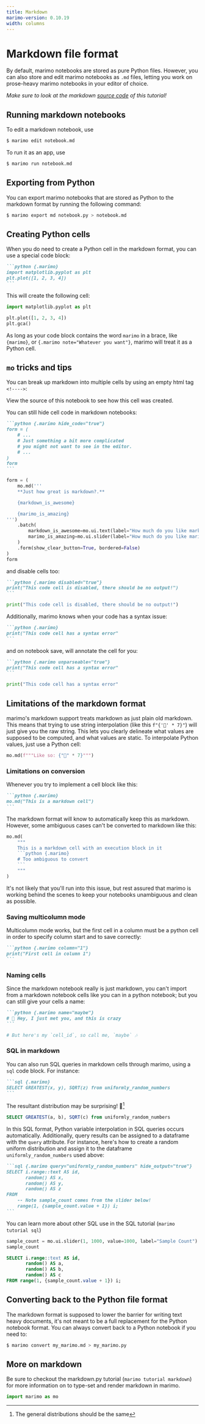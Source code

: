 ```yaml
---
title: Markdown
marimo-version: 0.10.19
width: columns
---
```


# Markdown file format

By default, marimo notebooks are stored as pure Python files. However,
you can also store and edit marimo notebooks as `.md` files, letting you
work on prose-heavy marimo notebooks in your editor of choice.

_Make sure to look at the markdown
[source code](https://github.com/marimo-team/marimo/blob/main/marimo/_tutorials/markdown_format.md)
of this tutorial!_

## Running markdown notebooks

To edit a markdown notebook, use

```bash
$ marimo edit notebook.md
```

To run it as an app, use

```bash
$ marimo run notebook.md
```
<!---->
## Exporting from Python

You can export marimo notebooks that are stored as Python to the markdown format
by running the following command:

```bash
$ marimo export md notebook.py > notebook.md
```
<!---->
## Creating Python cells

When you do need to create a Python cell in the markdown format, you can use a
special code block:

````md
```python {.marimo}
import matplotlib.pyplot as plt
plt.plot([1, 2, 3, 4])
```
````

This will create the following cell:

```python {.marimo}
import matplotlib.pyplot as plt

plt.plot([1, 2, 3, 4])
plt.gca()
```

As long as your code block contains the word `marimo` in a brace, like
`{marimo}`, or `{.marimo note="Whatever you want"}`, marimo will treat it as a Python cell.

## `mo` tricks and tips

You can break up markdown into multiple cells by using an empty html tag `<!---->`:
<!---->
View the source of this notebook to see how this cell was created.
<!---->
You can still hide cell code in markdown notebooks:

````md
```python {.marimo hide_code="true"}
form = (
    # ...
    # Just something a bit more complicated
    # you might not want to see in the editor.
    # ...
)
form
```
````

```python {.marimo hide_code="true"}
form = (
    mo.md('''
    **Just how great is markdown?.**

    {markdown_is_awesome}

    {marimo_is_amazing}
''')
    .batch(
        markdown_is_awesome=mo.ui.text(label="How much do you like markdown?", placeholder="It is pretty swell 🌊"),
        marimo_is_amazing=mo.ui.slider(label="How much do you like marimo?", start=0, stop=11, value=11),
    )
    .form(show_clear_button=True, bordered=False)
)
form
```

and disable cells too:

````md
```python {.marimo disabled="true"}
print("This code cell is disabled, there should be no output!")
```
````

```python {.marimo disabled="true"}
print("This code cell is disabled, there should be no output!")
```

Additionally, marimo knows when your code has a syntax issue:

````md
```python {.marimo}
print("This code cell has a syntax error"
```
````

and on notebook save, will annotate the cell for you:

````md
```python {.marimo unparseable="true"}
print("This code cell has a syntax error"
```
````

```python {.marimo unparsable="true"}
print("This code cell has a syntax error"
```

## Limitations of the markdown format

marimo's markdown support treats markdown as just plain old markdown. This
means that trying to use string interpolation (like this `f"{'🍃' * 7}"`) will
just give you the raw string. This lets you clearly delineate what values are
supposed to be computed, and what values are static. To interpolate Python
values, just use a Python cell:

```python {.marimo}
mo.md(f"""Like so: {"🍃" * 7}""")
```

### Limitations on conversion

Whenever you try to implement a cell block like this:

````md
```python {.marimo}
mo.md("This is a markdown cell")
```
````

The markdown format will know to automatically keep this as markdown. However,
some ambiguous cases can't be converted to markdown like this:

````python {.marimo}
mo.md(
    """
    This is a markdown cell with an execution block in it
    ```python {.marimo}
    # Too ambiguous to convert
    ```
    """
)
````

It's not likely that you'll run into this issue, but rest assured that marimo
is working behind the scenes to keep your notebooks unambiguous and clean as
possible.
<!---->
### Saving multicolumn mode

Multicolumn mode works, but the first cell in a column must be a python cell in
order to specify column start and to save correctly:

````md
```python {.marimo column="1"}
print("First cell in column 1")
```
````
<!---->
### Naming cells

Since the markdown notebook really is just markdown, you can't import from a
markdown notebook cells like you can in a python notebook; but you can still
give your cells a name:

````md
```python {.marimo name="maybe"}
# 🎵 Hey, I just met you, and this is crazy
```
````

```python {.marimo name="maybe"}
# But here's my `cell_id`, so call me, `maybe` 🎶
```

### SQL in markdown

You can also run SQL queries in markdown cells through marimo, using a `sql` code block. For instance:

````md
```sql {.marimo}
SELECT GREATEST(x, y), SQRT(z) from uniformly_random_numbers
```
````

The resultant distribution may be surprising! 🎲[^surprise]

[^surprise]: The general distributions should be the same

```sql {.marimo}
SELECT GREATEST(a, b), SQRT(c) from uniformly_random_numbers
```

In this SQL format, Python variable interpolation in SQL queries occurs automatically. Additionally, query results can be assigned to a dataframe with the `query` attribute.
For instance, here's how to create a random uniform distribution and assign it to the dataframe `uniformly_random_numbers` used above:

````md
```sql {.marimo query="uniformly_random_numbers" hide_output="true"}
SELECT i.range::text AS id,
       random() AS x,
       random() AS y,
       random() AS z
FROM
    -- Note sample_count comes from the slider below!
    range(1, {sample_count.value + 1}) i;
```
````

You can learn more about other SQL use in the SQL tutorial (`marimo tutorial sql`)

```python {.marimo hide_code="true"}
sample_count = mo.ui.slider(1, 1000, value=1000, label="Sample Count")
sample_count
```

```sql {.marimo query="uniformly_random_numbers" hide_output="True"}
SELECT i.range::text AS id,
       random() AS a,
       random() AS b,
       random() AS c
FROM range(1, {sample_count.value + 1}) i;
```

## Converting back to the Python file format

The markdown format is supposed to lower the barrier for writing text heavy
documents, it's not meant to be a full replacement for the Python notebook
format. You can always convert back to a Python notebook if you need to:

```bash
$ marimo convert my_marimo.md > my_marimo.py
```
<!---->
## More on markdown

Be sure to checkout the markdown.py tutorial (`marimo tutorial markdown`) for
more information on to type-set and render markdown in marimo.

```python {.marimo hide_code="true"}
import marimo as mo
```